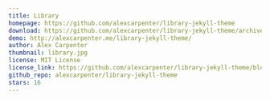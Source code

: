 ```yaml
---
title: Library
homepage: https://github.com/alexcarpenter/library-jekyll-theme
download: https://github.com/alexcarpenter/library-jekyll-theme/archive/gh-pages.zip
demo: http://alexcarpenter.me/library-jekyll-theme/
author: Alex Carpenter
thumbnail: library.jpg
license: MIT License
license_link: https://github.com/alexcarpenter/library-jekyll-theme/blob/gh-pages/LICENSE
github_repo: alexcarpenter/library-jekyll-theme
stars: 16
---
```

